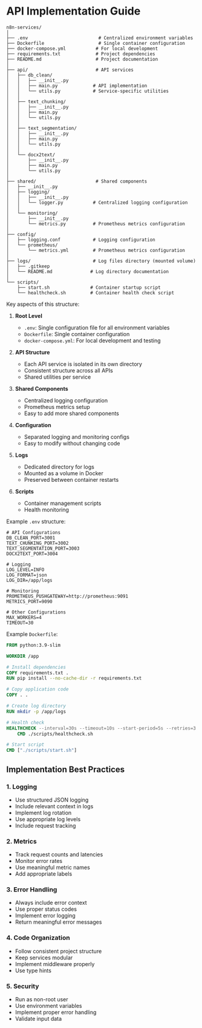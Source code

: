 # API Implementation Guide

```
n8n-services/
│
├── .env                          # Centralized environment variables
├── Dockerfile                    # Single container configuration
├── docker-compose.yml           # For local development
├── requirements.txt             # Project dependencies
├── README.md                    # Project documentation
│
├── api/                         # API services
│   ├── db_clean/
│   │   ├── __init__.py
│   │   ├── main.py             # API implementation
│   │   └── utils.py            # Service-specific utilities
│   │
│   ├── text_chunking/
│   │   ├── __init__.py
│   │   ├── main.py
│   │   └── utils.py
│   │
│   ├── text_segmentation/
│   │   ├── __init__.py
│   │   ├── main.py
│   │   └── utils.py
│   │
│   └── docx2text/
│       ├── __init__.py
│       ├── main.py
│       └── utils.py
│
├── shared/                      # Shared components
│   ├── __init__.py
│   ├── logging/
│   │   ├── __init__.py
│   │   └── logger.py           # Centralized logging configuration
│   │
│   └── monitoring/
│       ├── __init__.py
│       └── metrics.py          # Prometheus metrics configuration
│
├── config/
│   ├── logging.conf            # Logging configuration
│   └── prometheus/
│       └── metrics.yml         # Prometheus metrics configuration
│
├── logs/                       # Log files directory (mounted volume)
│   ├── .gitkeep
│   └── README.md              # Log directory documentation
│
└── scripts/
    ├── start.sh               # Container startup script
    └── healthcheck.sh         # Container health check script
```

Key aspects of this structure:

1. **Root Level**
   - `.env`: Single configuration file for all environment variables
   - `Dockerfile`: Single container configuration
   - `docker-compose.yml`: For local development and testing

2. **API Structure**
   - Each API service is isolated in its own directory
   - Consistent structure across all APIs
   - Shared utilities per service

3. **Shared Components**
   - Centralized logging configuration
   - Prometheus metrics setup
   - Easy to add more shared components

4. **Configuration**
   - Separated logging and monitoring configs
   - Easy to modify without changing code

5. **Logs**
   - Dedicated directory for logs
   - Mounted as a volume in Docker
   - Preserved between container restarts

6. **Scripts**
   - Container management scripts
   - Health monitoring

Example `.env` structure:
```env
# API Configurations
DB_CLEAN_PORT=3001
TEXT_CHUNKING_PORT=3002
TEXT_SEGMENTATION_PORT=3003
DOCX2TEXT_PORT=3004

# Logging
LOG_LEVEL=INFO
LOG_FORMAT=json
LOG_DIR=/app/logs

# Monitoring
PROMETHEUS_PUSHGATEWAY=http://prometheus:9091
METRICS_PORT=9090

# Other Configurations
MAX_WORKERS=4
TIMEOUT=30
```

Example `Dockerfile`:
```dockerfile
FROM python:3.9-slim

WORKDIR /app

# Install dependencies
COPY requirements.txt .
RUN pip install --no-cache-dir -r requirements.txt

# Copy application code
COPY . .

# Create log directory
RUN mkdir -p /app/logs

# Health check
HEALTHCHECK --interval=30s --timeout=10s --start-period=5s --retries=3 \
    CMD ./scripts/healthcheck.sh

# Start script
CMD ["./scripts/start.sh"]
```

## Implementation Best Practices

### 1. Logging
- Use structured JSON logging
- Include relevant context in logs
- Implement log rotation
- Use appropriate log levels
- Include request tracking

### 2. Metrics
- Track request counts and latencies
- Monitor error rates
- Use meaningful metric names
- Add appropriate labels

### 3. Error Handling
- Always include error context
- Use proper status codes
- Implement error logging
- Return meaningful error messages

### 4. Code Organization
- Follow consistent project structure
- Keep services modular
- Implement middleware properly
- Use type hints

### 5. Security
- Run as non-root user
- Use environment variables
- Implement proper error handling
- Validate input data